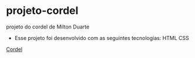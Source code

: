# projeto-cordel
projeto do cordel de Milton Duarte

- Esse projeto foi desenvolvido com as seguintes tecnologias:
HTML
CSS

<a href="https://oguilhermeviana.github.io/Cordel_Moderno/" target="_blank">Cordel</a>
